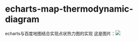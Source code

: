 # echarts-map-thermodynamic-diagram
echarts与百度地图结合实现点状热力图的实现
这是图片：![][avatar]

[avatar]:< echarts-map-thermodynamic-diagram/img/1.PNG >
